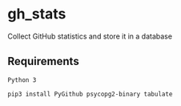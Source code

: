 # gh_stats
Collect GitHub statistics and store it in a database


## Requirements

`Python 3`

`pip3 install PyGithub psycopg2-binary tabulate`
